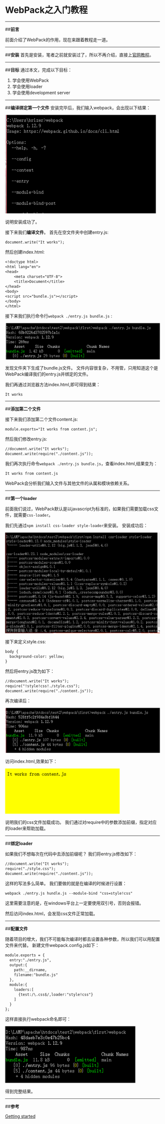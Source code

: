 ﻿# WebPack之入门教程



---

##**前言**

前面介绍了WebPack的作用，现在来跟着教程走一道。

---

##**安装**
首先是安装，笔者之前就安装过了，所以不再介绍，直接上[官网教程][1]。

---

##**目标**
通过本文，完成以下目标：
1. 学会使用WebPack
2. 学会使用loader
3. 学会使用development server

---
##**编译绑定第一个文件**
安装完毕后，我们输入webpack，会出现以下结果：

![images](./images/2-1.png)

说明安装成功了。

接下来我们**编译文件**。
首先在空文件夹中创建entry.js:
```
document.write("It works");
```

然后创建index.html:
```
<!doctype html>
<html lang="en">
<head>
	<meta charset="UTF-8">
	<title>Document</title>
</head>
<body>
<script src="bundle.js"></script>
</body>
</html>
```

接下来我们执行命令行`webpack ./entry.js bundle.js` :

![images](./images/2-2.png)

发现文件夹下生成了bundle.js文件。
文件内容很复杂，不用管，只用知道这个是WebPack编译我们的entry.js并绑定的文件。

我们再通过浏览器方法index.html,即可得到结果：
```
It works
```

---
##**添加第二个文件**

接下来我们添加第二个文件content.js:
```
module.exports="It works from content.js";
```

然后我们修改entry.js:
```
//document.write("It works");
document.write(require("./content.js"));
```

我们再次执行命令`webpack ./entry.js bundle.js`，查看index.html,结果变为：
```
It works from content.js
```

WebPack会分析我们输入文件与其他文件的从属和模块依赖关系。

---

##**第一个loader**

前面我们说过，WebPack默认是以javascript为标准的，如果我们需要加载css文件，就需要`css-loader`。

我们先通过`npm install css-loader style-loader`来安装。
安装成功后：

![images](./images/2-3.png)


接下来定义style.css:

```
body {
  background-color: yellow;
}
```
然后将entry.js改为如下：
```
//document.write("It works");
require("!style!css!./style.css");
document.write(require("./content.js"));
```

再次编译后：

![images](./images/2-4.png)

访问index.html,效果如下：

![images](./images/2-5.png)

说明我们的css文件加载成功。
我们通过对require中的参数添加前缀，指定对应的loader来帮助加载。

---
##**绑定loader**

如果我们不想每次在代码中去添加前缀呢？
我们将entry.js修改如下：
```
//document.write("It works");
require("./style.css");
document.write(require("./content.js"));
```
这样的写法多么简单。
我们要做的就是在编译的时候进行设置：
```
webpack ./entry.js hundle.js --module-bind "css=style!css"
```
这里需要注意的是，在windows平台上一定要使用双引号，否则会报错。

然后访问index.html，会发现css文件正常加载。

---
##**配置文件**

随着项目的增大，我们不可能每次编译时都去设置各种参数，所以我们可以用配置文件来代替。
新建文件webpack.config.js如下：
```
module.exports = {
  entry:"./entry.js",
  output:{
  	path:__dirname,
  	filename:"bundle.js"
  },
  module:{
  	loaders:[
      {test:/\.css$/,loader:"style!css"}
  	]
  }
};
```

这样直接执行webpack命名即可：

![images](./images/2-6.png)

得到完整结果。

---

##**参考**

[Getting started][2]



  [1]: http://webpack.github.io/docs/installation.html
  [2]: http://webpack.github.io/docs/tutorials/getting-started/
